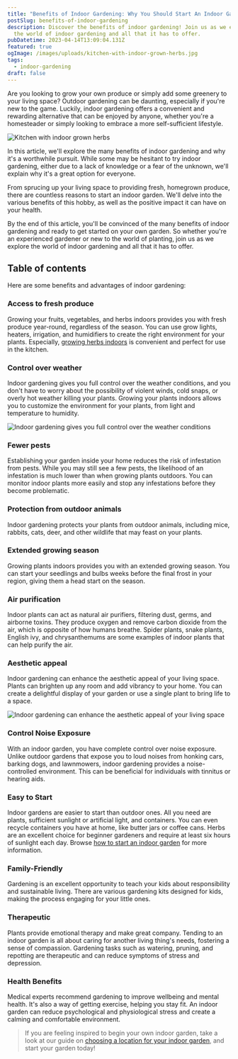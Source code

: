 ```yaml
---
title: "Benefits of Indoor Gardening: Why You Should Start An Indoor Garden?"
postSlug: benefits-of-indoor-gardening
description: Discover the benefits of indoor gardening! Join us as we explore
  the world of indoor gardening and all that it has to offer.
pubDatetime: 2023-04-14T13:09:04.131Z
featured: true
ogImage: /images/uploads/kitchen-with-indoor-grown-herbs.jpg
tags:
  - indoor-gardening
draft: false
---
```

Are you looking to grow your own produce or simply add some greenery to your living space? Outdoor gardening can be daunting, especially if you're new to the game. Luckily, indoor gardening offers a convenient and rewarding alternative that can be enjoyed by anyone, whether you're a homesteader or simply looking to embrace a more self-sufficient lifestyle.

![Kitchen with indoor grown herbs](/images/uploads/kitchen-with-indoor-grown-herbs.jpg "Kitchen with indoor grown herbs")

In this article, we'll explore the many benefits of indoor gardening and why it's a worthwhile pursuit. While some may be hesitant to try indoor gardening, either due to a lack of knowledge or a fear of the unknown, we'll explain why it's a great option for everyone.

From sprucing up your living space to providing fresh, homegrown produce, there are countless reasons to start an indoor garden. We'll delve into the various benefits of this hobby, as well as the positive impact it can have on your health.

By the end of this article, you'll be convinced of the many benefits of indoor gardening and ready to get started on your own garden. So whether you're an experienced gardener or new to the world of planting, join us as we explore the world of indoor gardening and all that it has to offer.

## Table of contents

Here are some benefits and advantages of indoor gardening:

### Access to fresh produce

Growing your fruits, vegetables, and herbs indoors provides you with fresh produce year-round, regardless of the season. You can use grow lights, heaters, irrigation, and humidifiers to create the right environment for your plants. Especially, [growing herbs indoors](https://urbangardener.wiki/posts/how-to-grow-herbs-indoors/) is convenient and perfect for use in the kitchen.

### Control over weather

Indoor gardening gives you full control over the weather conditions, and you don't have to worry about the possibility of violent winds, cold snaps, or overly hot weather killing your plants. Growing your plants indoors allows you to customize the environment for your plants, from light and temperature to humidity.

![Indoor gardening gives you full control over the weather conditions](/images/uploads/indoor-gardening-gives-you-full-control-over-the-weather-conditions.jpg "Indoor gardening gives you full control over the weather conditions")

### Fewer pests

Establishing your garden inside your home reduces the risk of infestation from pests. While you may still see a few pests, the likelihood of an infestation is much lower than when growing plants outdoors. You can monitor indoor plants more easily and stop any infestations before they become problematic.

### Protection from outdoor animals

Indoor gardening protects your plants from outdoor animals, including mice, rabbits, cats, deer, and other wildlife that may feast on your plants.

### Extended growing season

Growing plants indoors provides you with an extended growing season. You can start your seedlings and bulbs weeks before the final frost in your region, giving them a head start on the season.

### Air purification

Indoor plants can act as natural air purifiers, filtering dust, germs, and airborne toxins. They produce oxygen and remove carbon dioxide from the air, which is opposite of how humans breathe. Spider plants, snake plants, English ivy, and chrysanthemums are some examples of indoor plants that can help purify the air.

### Aesthetic appeal

Indoor gardening can enhance the aesthetic appeal of your living space. Plants can brighten up any room and add vibrancy to your home. You can create a delightful display of your garden or use a single plant to bring life to a space.

![Indoor gardening can enhance the aesthetic appeal of your living space](/images/uploads/aestetic-appeal-of-an-indoor-garden.jpg "Indoor gardening can enhance the aesthetic appeal of your living space")

### Control Noise Exposure

With an indoor garden, you have complete control over noise exposure. Unlike outdoor gardens that expose you to loud noises from honking cars, barking dogs, and lawnmowers, indoor gardening provides a noise-controlled environment. This can be beneficial for individuals with tinnitus or hearing aids.

### Easy to Start

Indoor gardens are easier to start than outdoor ones. All you need are plants, sufficient sunlight or artificial light, and containers. You can even recycle containers you have at home, like butter jars or coffee cans. Herbs are an excellent choice for beginner gardeners and require at least six hours of sunlight each day. Browse [how to start an indoor garden](https://urbangardener.wiki/posts/how-to-start-indoor-garden/) for more information.

### Family-Friendly

Gardening is an excellent opportunity to teach your kids about responsibility and sustainable living. There are various gardening kits designed for kids, making the process engaging for your little ones.

### Therapeutic

Plants provide emotional therapy and make great company. Tending to an indoor garden is all about caring for another living thing's needs, fostering a sense of compassion. Gardening tasks such as watering, pruning, and repotting are therapeutic and can reduce symptoms of stress and depression.

### Health Benefits

Medical experts recommend gardening to improve wellbeing and mental health. It's also a way of getting exercise, helping you stay fit. An indoor garden can reduce psychological and physiological stress and create a calming and comfortable environment.

> If you are feeling inspired to begin your own indoor garden, take a look at our guide on [choosing a location for your indoor garden](https://urbangardener.wiki/posts/planning-indoor-garden/), and start your garden today!